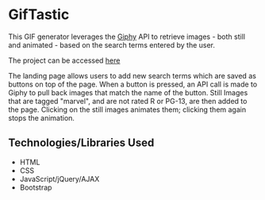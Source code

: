 # GifTastic

This GIF generator leverages the [Giphy](https://giphy.com/) API to retrieve images - both still and animated - based on the search terms entered by the user.

The project can be accessed [here](https://siraj-mohammed.github.io/GifTastic/)

The landing page allows users to add new search terms which are saved as buttons on top of the page.
When a button is pressed, an API call is made to Giphy to pull back images that match the name of the button.
Still Images that are tagged "marvel", and are not rated R or PG-13, are then added to the page.
Clicking on the still images animates them; clicking them again stops the animation.

## Technologies/Libraries Used
* HTML
* CSS
* JavaScript/jQuery/AJAX
* Bootstrap